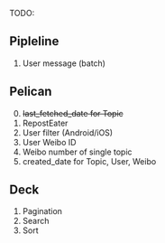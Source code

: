 TODO: 

## Pipleline

1. User message (batch)

## Pelican

0. ~~last\_fetched\_date for Topic~~
1. RepostEater
2. User filter (Android/iOS)
3. User Weibo ID
4. Weibo number of single topic
5. created\_date for Topic, User, Weibo

## Deck

1. Pagination
2. Search
3. Sort
